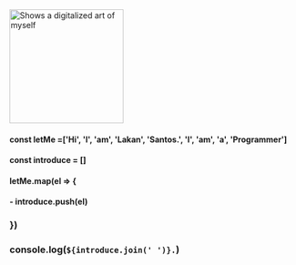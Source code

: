 <picture>
  <source media="(prefers-color-scheme: dark)" srcset="https://raw.githubusercontent.com/Naclriven/lakan-santos-portfolio-test/a309c6e973427325e92461e12367df56b8b28745/portfolio%20v3/public/img/me.png">
  <source media="(prefers-color-scheme: light)" srcset="https://raw.githubusercontent.com/Naclriven/lakan-santos-portfolio-test/a309c6e973427325e92461e12367df56b8b28745/portfolio%20v3/public/img/me.png">
  <img alt="Shows a digitalized art of myself" src="https://raw.githubusercontent.com/Naclriven/lakan-santos-portfolio-test/a309c6e973427325e92461e12367df56b8b28745/portfolio%20v3/public/img/me.png" width="200px">
</picture>



#### const letMe =['Hi', 'I', 'am', 'Lakan', 'Santos.', 'I',  'am', 'a', 'Programmer']
#### const introduce = []
#### letMe.map(el => {
#### - introduce.push(el)
### })
### console.log(`${introduce.join(' ')}.`)
